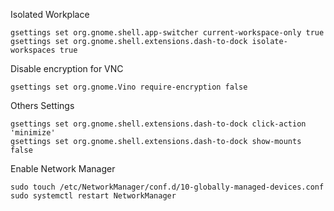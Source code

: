 Isolated Workplace
```
gsettings set org.gnome.shell.app-switcher current-workspace-only true
gsettings set org.gnome.shell.extensions.dash-to-dock isolate-workspaces true
```
Disable encryption for VNC
```
gsettings set org.gnome.Vino require-encryption false
```

Others Settings
```
gsettings set org.gnome.shell.extensions.dash-to-dock click-action 'minimize'
gsettings set org.gnome.shell.extensions.dash-to-dock show-mounts false
```
Enable Network Manager
```
sudo touch /etc/NetworkManager/conf.d/10-globally-managed-devices.conf
sudo systemctl restart NetworkManager
```

